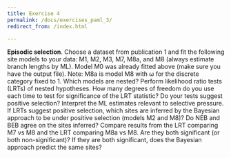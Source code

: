 ```yaml
---
title: Exercise 4
permalink: /docs/exercises_paml_3/
redirect_from: /index.html

---
```

**Episodic selection**.
Choose a dataset from publication 1 and fit the following site models to your data:
M1, M2, M3, M7, M8a, and M8 (always estimate branch lengths by ML).
Model M0 was already fitted above (make sure you have the output file).
Note: M8a is model M8 with ω for the discrete category fixed to 1.
Which models are nested?
Perform likelihood ratio tests (LRTs) of nested hypotheses.
How many degrees of freedom do you use each time to test for significance of the LRT statistic?
Do your tests suggest positive selection?
Interpret the ML estimates relevant to selective pressure.
If LRTs suggest positive selection, which sites are inferred by the Bayesian approach to be under positive selection (models M2 and M8)?
Do NEB and BEB agree on the sites inferred?
Compare results from the LRT comparing M7 vs M8 and the LRT comparing M8a vs M8. Are they both significant (or both non-significant)? If they are both significant, does the Bayesian approach predict the same sites?
